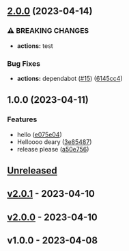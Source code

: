 <a name="unreleased"></a>
## [2.0.0](https://github.com/cailen/MLTests/compare/v1.0.0...v2.0.0) (2023-04-14)


### ⚠ BREAKING CHANGES

* **actions:** test

### Bug Fixes

* **actions:** dependabot ([#15](https://github.com/cailen/MLTests/issues/15)) ([6145cc4](https://github.com/cailen/MLTests/commit/6145cc4bd41c16a61127a543eecc01e85beaee0d))

## 1.0.0 (2023-04-11)


### Features

* hello ([e075e04](https://github.com/cailen/MLTests/commit/e075e04c355e2cafc40211664880e4ed8f18b415))
* Helloooo deary ([3e85487](https://github.com/cailen/MLTests/commit/3e854878f1e151d152c158433149049a36deb07b))
* release please ([a50e756](https://github.com/cailen/MLTests/commit/a50e756a2c8313370f1588955da554881a75bc51))

## [Unreleased]


<a name="v2.0.1"></a>
## [v2.0.1] - 2023-04-10

<a name="v2.0.0"></a>
## [v2.0.0] - 2023-04-10

<a name="v1.0.0"></a>
## v1.0.0 - 2023-04-08

[Unreleased]: https://github.com/cailen/MLTests/compare/v2.0.1...HEAD
[v2.0.1]: https://github.com/cailen/MLTests/compare/v2.0.0...v2.0.1
[v2.0.0]: https://github.com/cailen/MLTests/compare/v1.0.0...v2.0.0
